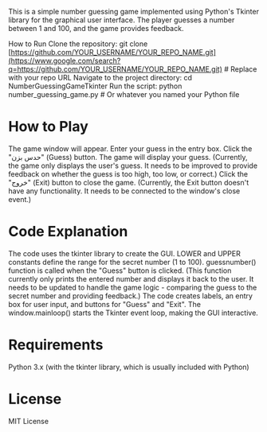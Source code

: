 This is a simple number guessing game implemented using Python's Tkinter library for the graphical user interface. The player guesses a number between 1 and 100, and the game provides feedback.

How to Run
Clone the repository:
git clone [https://github.com/YOUR_USERNAME/YOUR_REPO_NAME.git](https://www.google.com/search?q=https://github.com/YOUR_USERNAME/YOUR_REPO_NAME.git) # Replace with your repo URL
Navigate to the project directory:
cd NumberGuessingGameTkinter
Run the script:
python number_guessing_game.py  # Or whatever you named your Python file
# How to Play
The game window will appear.
Enter your guess in the entry box.
Click the "حدس بزن" (Guess) button.
The game will display your guess. (Currently, the game only displays the user's guess. It needs to be improved to provide feedback on whether the guess is too high, too low, or correct.)
Click the "خروج" (Exit) button to close the game. (Currently, the Exit button doesn't have any functionality. It needs to be connected to the window's close event.)
# Code Explanation
The code uses the tkinter library to create the GUI.
LOWER and UPPER constants define the range for the secret number (1 to 100).
guessnumber() function is called when the "Guess" button is clicked. (This function currently only prints the entered number and displays it back to the user. It needs to be updated to handle the game logic - comparing the guess to the secret number and providing feedback.)
The code creates labels, an entry box for user input, and buttons for "Guess" and "Exit".
The window.mainloop() starts the Tkinter event loop, making the GUI interactive.

# Requirements
Python 3.x (with the tkinter library, which is usually included with Python)
# License
MIT License
